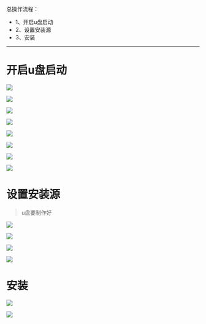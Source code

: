 总操作流程：
- 1、开启u盘启动
- 2、设置安装源
- 3、安装

***

# 开启u盘启动

![](image/5-1.png)

![](image/5-2.png)

![](image/5-3.png)

![](image/5-4.png)

![](image/5-5.png)

![](image/5-6.png)

![](image/5-7.png)

![](image/5-8.png)

# 设置安装源

> u盘要制作好

![](image/5-9.png)

![](image/5-10.png)

![](image/5-11.png)

![](image/5-12.png)

# 安装

![](image/5-13.png)

![](image/5-14.png)